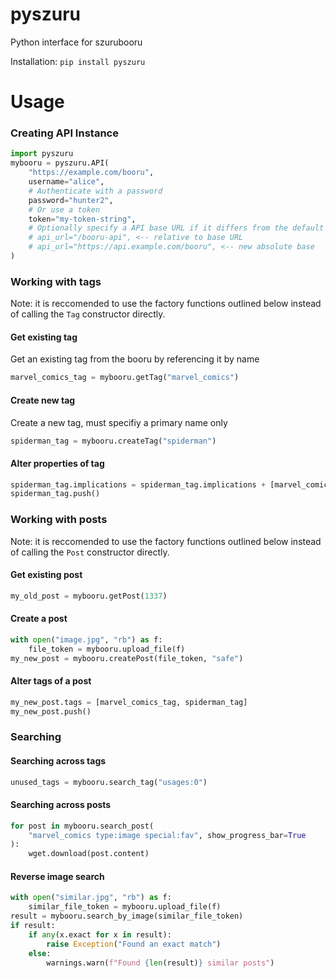 # pyszuru
Python interface for szurubooru

Installation: `pip install pyszuru`

# Usage

### Creating API Instance
```python
import pyszuru
mybooru = pyszuru.API(
    "https://example.com/booru",
    username="alice",
    # Authenticate with a password
    password="hunter2",
    # Or use a token
    token="my-token-string",
    # Optionally specify a API base URL if it differs from the default configuration
    # api_url="/booru-api", <-- relative to base URL
    # api_url="https://api.example.com/booru", <-- new absolute base
)
```

### Working with tags
Note: it is reccomended to use the factory functions outlined below instead of calling the `Tag`
constructor directly.

#### Get existing tag
Get an existing tag from the booru by referencing it by name
```python
marvel_comics_tag = mybooru.getTag("marvel_comics")
```

#### Create new tag
Create a new tag, must specifiy a primary name only
```python
spiderman_tag = mybooru.createTag("spiderman")
```

#### Alter properties of tag
```python
spiderman_tag.implications = spiderman_tag.implications + [marvel_comics_tag]
spiderman_tag.push()
```

### Working with posts
Note: it is reccomended to use the factory functions outlined below instead of calling the `Post`
constructor directly.

#### Get existing post
```python
my_old_post = mybooru.getPost(1337)
```

#### Create a post
```python
with open("image.jpg", "rb") as f:
    file_token = mybooru.upload_file(f)
my_new_post = mybooru.createPost(file_token, "safe")
```

#### Alter tags of a post
```python
my_new_post.tags = [marvel_comics_tag, spiderman_tag]
my_new_post.push()
```

### Searching

#### Searching across tags
```python
unused_tags = mybooru.search_tag("usages:0")
```

#### Searching across posts
```python
for post in mybooru.search_post(
    "marvel_comics type:image special:fav", show_progress_bar=True
):
    wget.download(post.content)
```

#### Reverse image search
```python
with open("similar.jpg", "rb") as f:
    similar_file_token = mybooru.upload_file(f)
result = mybooru.search_by_image(similar_file_token)
if result:
    if any(x.exact for x in result):
        raise Exception("Found an exact match")
    else:
        warnings.warn(f"Found {len(result)} similar posts")
```

